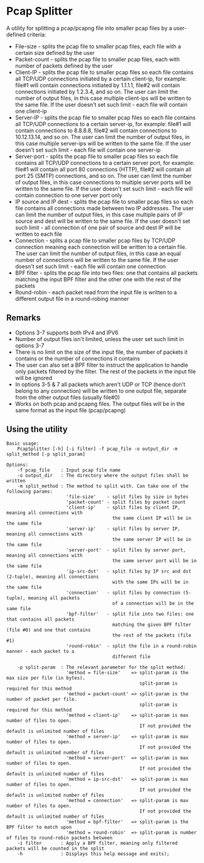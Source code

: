 Pcap Splitter
=============

A utility for splitting a pcap/pcapng file into smaller pcap files by a user-defined criteria:
- File-size - splits the pcap file to smaller pcap files, each file with a certain size defined by the user
- Packet-count - splits the pcap file to smaller pcap files, each with number of packets defined by the user
- Client-IP - splits the pcap file to smaller pcap files so each file contains all TCP/UDP connections initiated by a certain client-ip, for example: file#1 will contain connections initiated by 1.1.1.1, file#2 will contain 
  connections initiated by 1.2.3.4, and so on. The user can limit the number of output files, in this case multiple client-ips will be written to the same file. If the user doesn't set such limit - each file will contain 
  one client-ip
- Server-IP - splits the pcap file to smaller pcap files so each file contains all TCP/UDP connections to a certain server-ip, for example: file#1 will contain connections to 8.8.8.8, file#2 will contain connections 
  to 10.12.13.14, and so on. The user can limit the number of output files, in this case multiple server-ips will be written to the same file. If the user doesn't set such limit - each file will contain one server-ip
- Server-port - splits the pcap file to smaller pcap files so each file contains all TCP/UDP connections to a certain server port, for example: file#1 will contain all port 80 connections (HTTP), file#2 will contain
  all port 25 (SMTP) connections, and so on. The user can limit the number of output files, in this case connections to multiple server ports will be written to the same file. If the user doesn't set such limit - each file will
  contain connection to one server port only
- IP source and IP dest - splits the pcap file to smaller pcap files so each file contains all connections made between two IP addresses. The user can limit the number of output files, in this case multiple pairs of IP source
  and dest will be written to the same file. If the user doesn't set such limit - all connection of one pair of source and dest IP will be written to each file
- Connection - splits a pcap file to smaller pcap files by TCP/UDP connection meaning each connection will be written to a certain file. The user can limit the number of output files, in this case an equal number of connections will
  be written to the same file. If the user doesn't set such limit - each file will contain one connection
- BPF filter - splits the pcap file into two files: one that contains all packets matching the input BPF filter and the other one with the rest of the packets
- Round-robin - each packet read from the input file is written to a different output file in a round-robing manner
 
Remarks
-------
- Options 3-7 supports both IPv4 and IPV6
- Number of output files isn't limited, unless the user set such limit in options 3-7
- There is no limit on the size of the input file, the number of packets it contains or the number of connections it contains
- The user can also set a BPF filter to instruct the application to handle only packets filtered by the filter. The rest of the packets in the input file will be ignored
- In options 3-5 & 7 all packets which aren't UDP or TCP (hence don't belong to any connection) will be written to one output file, separate from the other output files (usually file#0)
- Works on both pcap and pcapng files. The output files will be in the same format as the input file (pcap/pcapng)

Using the utility
-----------------
	Basic usage:
		PcapSplitter [-h] [-i filter] -f pcap_file -o output_dir -m split_method [-p split_param]

	Options:
		-f pcap_file    : Input pcap file name
		-o output_dir   : The directory where the output files shall be written
		-m split_method : The method to split with. Can take one of the following params:
						  'file-size'    - split files by size in bytes
						  'packet-count' - split files by packet count
						  'client-ip'    - split files by client IP, meaning all connections with
										   the same client IP will be in the same file
						  'server-ip'    - split files by server IP, meaning all connections with
										   the same server IP will be in the same file
						  'server-port'  - split files by server port, meaning all connections with
										   the same server port will be in the same file
						  'ip-src-dst'   - split files by IP src and dst (2-tuple), meaning all connections
										   with the same IPs will be in the same file
						  'connection'   - split files by connection (5-tuple), meaning all packets
										   of a connection will be in the same file
						  'bpf-filter'   - split file into two files: one that contains all packets
										   matching the given BPF filter (file #0) and one that contains
										   the rest of the packets (file #1)
						  'round-robin'  - split the file in a round-robin manner - each packet to a
										   different file
						  
		-p split-param  : The relevant parameter for the split method:
						  'method = file-size'    => split-param is the max size per file (in bytes).
													 split-param is required for this method
						  'method = packet-count' => split-param is the number of packet per file.
													 split-param is required for this method
						  'method = client-ip'    => split-param is max number of files to open.
													 If not provided the default is unlimited number of files
						  'method = server-ip'    => split-param is max number of files to open.
													 If not provided the default is unlimited number of files
						  'method = server-port'  => split-param is max number of files to open.
													 If not provided the default is unlimited number of files
						  'method = ip-src-dst'   => split-param is max number of files to open.
													 If not provided the default is unlimited number of files
						  'method = connection'   => split-param is max number of files to open.
													 If not provided the default is unlimited number of files
						  'method = bpf-filter'   => split-param is the BPF filter to match upon
						  'method = round-robin'  => split-param is number of files to round-robin packets between
		-i filter       : Apply a BPF filter, meaning only filtered packets will be counted in the split
		-h              : Displays this help message and exits);
